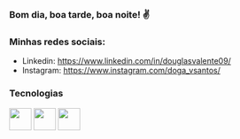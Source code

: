 ### Bom dia, boa tarde, boa noite! ✌️

### Minhas redes sociais: 
- Linkedin: https://www.linkedin.com/in/douglasvalente09/
- Instagram: https://www.instagram.com/doga_vsantos/
  
### Tecnologias
  
<img src="https://cdn.jsdelivr.net/gh/devicons/devicon/icons/react/react-original.svg" width="40" height="40"/>
<img src="https://cdn.jsdelivr.net/gh/devicons/devicon/icons/typescript/typescript-original.svg" width="40" height="40"/>
<img src="https://cdn.jsdelivr.net/gh/devicons/devicon/icons/javascript/javascript-original.svg" width="40" height="40"/>
